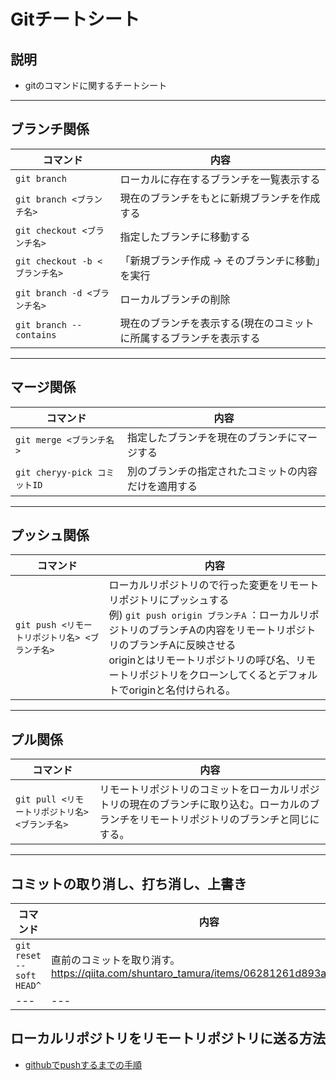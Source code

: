 # Gitチートシート

## 説明
- gitのコマンドに関するチートシート

---
## ブランチ関係
|コマンド|内容|
|---|---|
|`git branch`|ローカルに存在するブランチを一覧表示する|
|`git branch <ブランチ名>`|現在のブランチをもとに新規ブランチを作成する|
|`git checkout <ブランチ名>`|指定したブランチに移動する|
|`git checkout -b <ブランチ名>` |「新規ブランチ作成 → そのブランチに移動」を実行|
|`git branch -d <ブランチ名>`|ローカルブランチの削除|
|`git branch --contains`|現在のブランチを表示する(現在のコミットに所属するブランチを表示する|
 
---
## マージ関係
|コマンド|内容|
|---|---|
|`git merge <ブランチ名>`|指定したブランチを現在のブランチにマージする|
|```git cheryy-pick コミットID```|別のブランチの指定されたコミットの内容だけを適用する|
--- 
## プッシュ関係
|コマンド|内容|
|---|---|
|`git push <リモートリポジトリ名> <ブランチ名>`|ローカルリポジトリので行った変更をリモートリポジトリにプッシュする<br>例) `git push origin ブランチA` ：ローカルリポジトリのブランチAの内容をリモートリポジトリのブランチAに反映させる<br>originとはリモートリポジトリの呼び名、リモートリポジトリをクローンしてくるとデフォルトでoriginと名付けられる。|
---   
## プル関係
|コマンド|内容|
|---|---|
|`git pull <リモートリポジトリ名> <ブランチ名>`|リモートリポジトリのコミットをローカルリポジトリの現在のブランチに取り込む。ローカルのブランチをリモートリポジトリのブランチと同じにする。|
---
## コミットの取り消し、打ち消し、上書き
|コマンド|内容|
|---|---|
|```git reset --soft HEAD^```|直前のコミットを取り消す。<br>https://qiita.com/shuntaro_tamura/items/06281261d893acf049ed|
|---|---|
  
## ローカルリポジトリをリモートリポジトリに送る方法
- [githubでpushするまでの手順](https://qiita.com/masato5579/items/8a08ea9988f4fd0097e3)